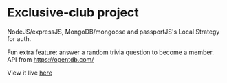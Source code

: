 # Exclusive-club project

NodeJS/expressJS, MongoDB/mongoose and passportJS's Local Strategy for auth.

Fun extra feature: answer a random trivia question to become a member. API from https://opentdb.com/

View it live [here](https://exclusive-club-42174.herokuapp.com/)


